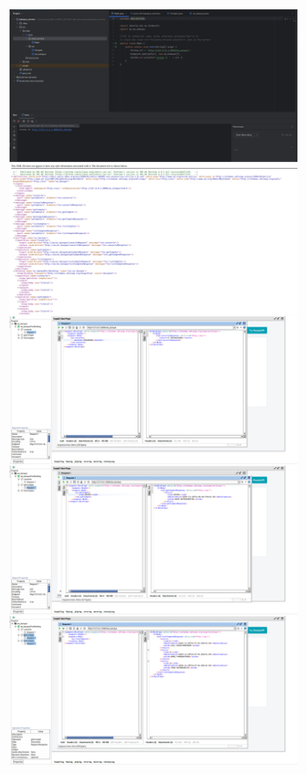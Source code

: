 <img src="src/main/java/assets/5.png">
<img src="src/main/java/assets/1.png">
<img src="src/main/java/assets/2.png">
<img src="src/main/java/assets/3.png">
<img src="src/main/java/assets/4.png">